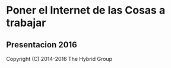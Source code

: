 # Poner el Internet de las Cosas a trabajar

## Presentacion 2016

Copyright (C) 2014-2016 The Hybrid Group
